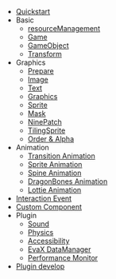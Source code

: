 <!-- tutorials/_sidebar.md -->

* [Quickstart](/tutorials/quickstart)
* Basic
    * [resourceManagement](/tutorials/resourceManagement)
    * [Game](/tutorials/game)
    * [GameObject](/tutorials/gameObject)
    * [Transform](/tutorials/transformComponent)
* Graphics
    * [Prepare](/tutorials/prepareRender)
    * [Image](/tutorials/imageComponent)
    * [Text](/tutorials/textComponent)
    * [Graphics](/tutorials/graphicsComponent)
    * [Sprite](/tutorials/spriteComponent)
    * [Mask](/tutorials/maskComponent)
    * [NinePatch](/tutorials/ninePatchComponent)
    * [TilingSprite](/tutorials/tilingSpriteComponent)
    * [Order & Alpha](/tutorials/orderAndTransparent)
* Animation
    * [Transition Animation](/tutorials/transitionAnimation)
    * [Sprite Animation](/tutorials/spriteAnimation)
    * [Spine Animation](/tutorials/spineAnimation)
    * [DragonBones Animation](/tutorials/dragonboneAnimation)
    * [Lottie Animation](/tutorials/lottieAnimation)
* [Interaction Event](/tutorials/interactionEvent)
* [Custom Component](/tutorials/customComponent)
* Plugin
    * [Sound](/tutorials/sound)
    * [Physics](/tutorials/matterJS)
    * [Accessibility](/tutorials/a11yPlugin)
    * [EvaX DataManager](/tutorials/evaxPlugin)
    * [Performance Monitor](/tutorials/performancePlugin)
* [Plugin develop](/tutorials/pluginDevelop)